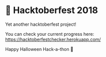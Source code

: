 # 🎃 Hacktoberfest 2018
Yet another hacktoberfest project!

You can check your current progress here: https://hacktoberfestchecker.herokuapp.com/

Happy Halloween Hack-a-thon 👻
